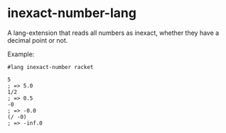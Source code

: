 # inexact-number-lang

A lang-extension that reads all numbers as inexact, whether they have a decimal point or not.

Example:

```racket
#lang inexact-number racket

5
; => 5.0
1/2
; => 0.5
-0
; => -0.0
(/ -0)
; => -inf.0
```
